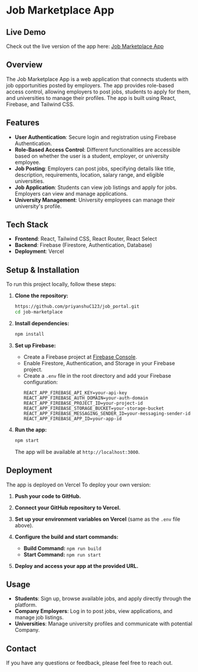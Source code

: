 # Job Marketplace App
## Live Demo

Check out the live version of the app here: [Job Marketplace App](https://job-portal-tau-eight.vercel.app/)

## Overview

The Job Marketplace App is a web application that connects students with job opportunities posted by employers. The app provides role-based access control, allowing employers to post jobs, students to apply for them, and universities to manage their profiles. The app is built using React, Firebase, and Tailwind CSS.

## Features

- **User Authentication**: Secure login and registration using Firebase Authentication.
- **Role-Based Access Control**: Different functionalities are accessible based on whether the user is a student, employer, or university employee.
- **Job Posting**: Employers can post jobs, specifying details like title, description, requirements, location, salary range, and eligible universities.
- **Job Application**: Students can view job listings and apply for jobs. Employers can view and manage applications.
- **University Management**: University employees can manage their university's profile.

## Tech Stack

- **Frontend**: React, Tailwind CSS, React Router, React Select
- **Backend**: Firebase (Firestore, Authentication, Database)
- **Deployment**: Vercel


## Setup & Installation

To run this project locally, follow these steps:

1. **Clone the repository:**
   ```bash
   https://github.com/priyanshuC123/job_portal.git
   cd job-marketplace
   ```

2. **Install dependencies:**
   ```bash
   npm install
   ```

3. **Set up Firebase:**
   - Create a Firebase project at [Firebase Console](https://console.firebase.google.com/).
   - Enable Firestore, Authentication, and Storage in your Firebase project.
   - Create a `.env` file in the root directory and add your Firebase configuration:
     ```
     REACT_APP_FIREBASE_API_KEY=your-api-key
     REACT_APP_FIREBASE_AUTH_DOMAIN=your-auth-domain
     REACT_APP_FIREBASE_PROJECT_ID=your-project-id
     REACT_APP_FIREBASE_STORAGE_BUCKET=your-storage-bucket
     REACT_APP_FIREBASE_MESSAGING_SENDER_ID=your-messaging-sender-id
     REACT_APP_FIREBASE_APP_ID=your-app-id
     ```

4. **Run the app:**
   ```bash
   npm start
   ```
   The app will be available at `http://localhost:3000`.

## Deployment

The app is deployed on Vercel To deploy your own version:

1. **Push your code to GitHub.**
2. **Connect your GitHub repository to Vercel.**
3. **Set up your environment variables on Vercel** (same as the `.env` file above).
4. **Configure the build and start commands:**
   - **Build Command:** `npm run build`
   - **Start Command:** `npm run start`

5. **Deploy and access your app at the provided URL.**

## Usage

- **Students**: Sign up, browse available jobs, and apply directly through the platform.
- **Company Employers**: Log in to post jobs, view applications, and manage job listings.
- **Universities**: Manage university profiles and communicate with potential Company.


## Contact

If you have any questions or feedback, please feel free to reach out.

